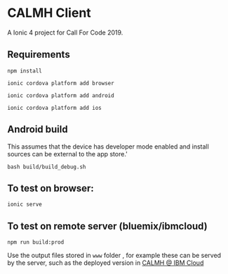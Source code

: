 # CALMH Client
A Ionic 4 project for Call For Code 2019.

## Requirements
`npm install`

`ionic cordova platform add browser`

`ionic cordova platform add android`

`ionic cordova platform add ios`

## Android build
This assumes that the device has developer mode enabled and install sources can be external to the app store.'

`bash build/build_debug.sh`

## To test on browser:
`ionic serve`

## To test on remote server (bluemix/ibmcloud)
`npm run build:prod`

Use the output files stored in `www` folder , for example these can be served by the server, such as the deployed version in [CALMH @ IBM Cloud](https://calmh-server.mybluemix.net)